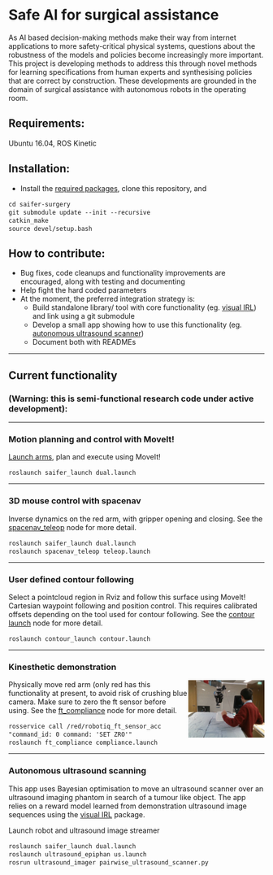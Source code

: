 # Safe AI for surgical assistance

<img align="right" alt="" src="https://github.com/ipab-rad/saifer-surgery/blob/master/docs/images/front.png" width="400" />  As AI based decision-making methods make their way from internet applications to more safety-critical physical systems, questions about the robustness of the models and policies become increasingly more important. This project is developing methods to address this through novel methods for learning specifications from human experts and synthesising policies that are correct by construction. These developments are grounded in the domain of surgical assistance with autonomous robots in the operating room.

## Requirements:

Ubuntu 16.04, ROS Kinetic
## Installation:

- Install the [required packages](https://github.com/ipab-rad/saifer-surgery/wiki/Required-packages), clone this repository, and
```
cd saifer-surgery
git submodule update --init --recursive
catkin_make
source devel/setup.bash
```

## How to contribute:

- Bug fixes, code cleanups and functionality improvements are encouraged, along with testing and documenting
- Help fight the hard coded parameters
- At the moment, the preferred integration strategy is: 
  - Build standalone library/ tool with core functionality (eg. [visual IRL](https://github.com/ipab-rad/visual_irl/tree/4bd514caab754971353f7e77a481f564f747c311)) and link using a git submodule
  - Develop a small app showing how to use this functionality (eg. [autonomous ultrasound scanner](https://github.com/ipab-rad/saifer-surgery/tree/master/src/saif_apps/src/ultrasound_imager))
  - Document both with READMEs
___
## Current functionality 
### (Warning: this is semi-functional research code under active development):

___
### Motion planning and control with MoveIt!

<img align="right" alt="" src="https://github.com/ipab-rad/saifer-surgery/blob/master/docs/images/arms.gif" width="150" /> [Launch arms](https://github.com/ipab-rad/saifer-surgery/tree/master/src/saif_ui/saifer_launch), plan and execute using MoveIt!
```
roslaunch saifer_launch dual.launch
```

___

### 3D mouse control with spacenav

<img align="right" alt="" src="http://wiki.ros.org/spacenav_node?action=AttachFile&do=get&target=spacenav.png" width="120" /> Inverse dynamics on the red arm, with gripper opening and closing. See the [spacenav_teleop](https://github.com/ipab-rad/spacenav_teleop) node for more detail.
```
roslaunch saifer_launch dual.launch
roslaunch spacenav_teleop teleop.launch
```

___
### User defined contour following

<img align="right" alt="" src="https://github.com/ipab-rad/saifer-surgery/blob/master/src/saif_apps/contour_launch/ims/surface.gif" width="150" /> Select a pointcloud region in Rviz and follow this surface using MoveIt! Cartesian waypoint following and position control. This requires calibrated offsets depending on the tool used for contour following. See the [contour launch](./src/saif_apps/contour_launch) node for more detail.
```
roslaunch contour_launch contour.launch
```

___
### Kinesthetic demonstration

<img align="right" alt="" src="https://github.com/ipab-rad/ft_compliance/blob/master/ims/demo.gif" width="150" />Physically move red arm (only red has this functionality at present, to avoid risk of crushing blue camera. Make sure to zero the ft sensor before using. See the [ft_compliance](https://github.com/ipab-rad/ft_compliance) node for more detail.
```
rosservice call /red/robotiq_ft_sensor_acc "command_id: 0 command: 'SET ZRO'"
roslaunch ft_compliance compliance.launch
```

___
### Autonomous ultrasound scanning

<img align="right" alt="" src="https://github.com/ipab-rad/saifer-surgery/blob/master/docs/images/scan.gif" width="150"/>This app uses Bayesian optimisation to move an ultrasound scanner over an ultrasound imaging phantom in search of a tumour like object. The app relies on a reward model learned from demonstration ultrasound image sequences using the [visual IRL](https://github.com/ipab-rad/visual_irl/tree/4bd514caab754971353f7e77a481f564f747c311) package. 

Launch robot and ultrasound image streamer
```
roslaunch saifer_launch dual.launch
roslaunch ultrasound_epiphan us.launch
rosrun ultrasound_imager pairwise_ultrasound_scanner.py
```


